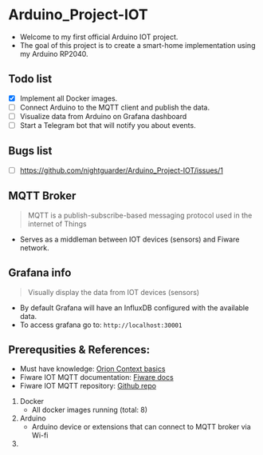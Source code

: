 # Arduino_Project-IOT
* Welcome to my first official Arduino IOT project.
* The goal of this project is to create a smart-home implementation using my Arduino RP2040.  

## Todo list
- [x] Implement all Docker images.
- [ ] Connect Arduino to the MQTT client and publish the data.
- [ ] Visualize data from Arduino on Grafana dashboard 
- [ ] Start a Telegram bot that will notify you about events.

## Bugs list
- [ ] https://github.com/nightguarder/Arduino_Project-IOT/issues/1 

## MQTT Broker
> MQTT is a publish-subscribe-based messaging protocol used in the internet of Things
* Serves as a middleman between IOT devices (sensors) and Fiware network. 
## Grafana info
> Visually display the data from IOT devices (sensors)
* By default Grafana will have an InfluxDB configured with the available data.   
* To access grafana go to: `http://localhost:30001`   

## Prerequsities & References:
* Must have knowledge: [Orion Context basics](https://youtu.be/pK4GgYjlmdY)
* Fiware IOT MQTT documentation: [Fiware docs](https://fiware-tutorials.readthedocs.io/en/latest/iot-over-mqtt.html)
* Fiware IOT MQTT repository: [Github repo](https://github.com/FIWARE/tutorials.IoT-over-MQTT)

1. Docker
   - All docker images running (total: 8)
2. Arduino
   - Arduino device or extensions that can connect to MQTT broker via Wi-fi
3. 
